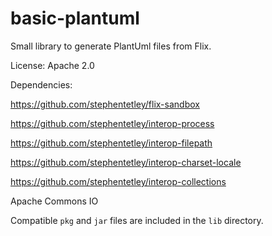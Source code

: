 # basic-plantuml

Small library to generate PlantUml files from Flix.

License: Apache 2.0

Dependencies:

https://github.com/stephentetley/flix-sandbox

https://github.com/stephentetley/interop-process

https://github.com/stephentetley/interop-filepath

https://github.com/stephentetley/interop-charset-locale

https://github.com/stephentetley/interop-collections


Apache Commons IO

Compatible `pkg` and `jar` files are included in the `lib` directory.